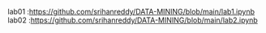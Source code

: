 lab01 :https://github.com/srihanreddy/DATA-MINING/blob/main/lab1.ipynb
lab02 :https://github.com/srihanreddy/DATA-MINING/blob/main/lab2.ipynb

